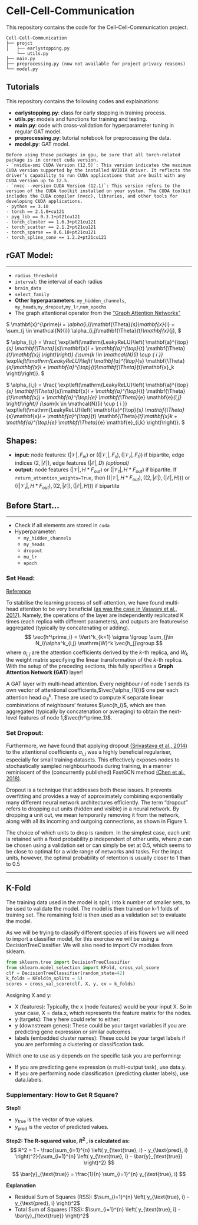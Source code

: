 # Cell-Cell-Communication

This repository contains the code for the Cell-Cell-Communication project.

```
Cell-Cell-Communication
├── projct
│   ├── earlystopping.py
    └── utils.py
├── main.py
├── preprocessing.py (now not available for project privacy reasons)
└── model.py
```

## Tutorials

This repository contains the following codes and explainations:

- **earlystopping.py**: class for early stopping in training process.
- **utils.py**: models and functions for training and testing.
- **main.py**: code with cross-validation for hyperparameter tuning in regular GAT model.
- **preprocessing.py**: tutorial notebook for preprocessing the data.
- **model.py**: GAT model.

```
Before using those packages in gpu, be sure that all torch-related package is in correct cuda version.
- `nvidia-smi CUDA Version (12.5)`: This version indicates the maximum CUDA version supported by the installed NVIDIA driver. It reflects the driver’s capability to run CUDA applications that are built with any CUDA version up to 12.5.
- `nvcc --version CUDA Version (12.1)`: This version refers to the version of the CUDA toolkit installed on your system. The CUDA toolkit includes the CUDA compiler (nvcc), libraries, and other tools for developing CUDA applications.
- python == 3.10
- torch == 2.1.0+cu121 
- pyg_lib == 0.3.1+pt21cu121
- torch_cluster == 1.6.3+pt21cu121
- torch_scatter == 2.1.2+pt21cu121
- torch_sparse == 0.6.18+pt21cu121
- torch_spline_conv == 1.2.2+pt21cu121
```

## rGAT Model:

****

- `radius_threshold`
- `interval`: the interval of each radius
- `brain_data`
- `select_family`
- **Other hyperparameters**: `my_hidden_channels`, `my_heads`,`my_dropout`,`my_lr`,`num_epochs`
- The graph attentional operator from the ["Graph Attention Networks"](https://arxiv.org/abs/1710.10903)


$
        \mathbf{x}^{\prime}_i = \alpha_{i,i}\mathbf{\Theta}_{s}\mathbf{x}_{i} +
        \sum_{j \in \mathcal{N}(i)}
        \alpha_{i,j}\mathbf{\Theta}_{t}\mathbf{x}_{j},
$


$
        \alpha_{i,j} =
        \frac{
        \exp\left(\mathrm{LeakyReLU}\left(
        \mathbf{a}^{\top}_{s} \mathbf{\Theta}_{s}\mathbf{x}_i
        + \mathbf{a}^{\top}_{t} \mathbf{\Theta}_{t}\mathbf{x}_j
        \right)\right)}
        {\sum_{k \in \mathcal{N}(i) \cup \{ i \}}
        \exp\left(\mathrm{LeakyReLU}\left(
        \mathbf{a}^{\top}_{s} \mathbf{\Theta}_{s}\mathbf{x}_i
        + \mathbf{a}^{\top}_{t}\mathbf{\Theta}_{t}\mathbf{x}_k
        \right)\right)}.
$

$
        \alpha_{i,j} =
        \frac{
        \exp\left(\mathrm{LeakyReLU}\left(
        \mathbf{a}^{\top}_{s} \mathbf{\Theta}_{s}\mathbf{x}_i
        + \mathbf{a}^{\top}_{t} \mathbf{\Theta}_{t}\mathbf{x}_j
        + \mathbf{a}^{\top}_{e} \mathbf{\Theta}_{e} \mathbf{e}_{i,j}
        \right)\right)}
        {\sum_{k \in \mathcal{N}(i) \cup \{ i \}}
        \exp\left(\mathrm{LeakyReLU}\left(
        \mathbf{a}^{\top}_{s} \mathbf{\Theta}_{s}\mathbf{x}_i
        + \mathbf{a}^{\top}_{t} \mathbf{\Theta}_{t}\mathbf{x}_k
        + \mathbf{a}^{\top}_{e} \mathbf{\Theta}_{e} \mathbf{e}_{i,k}
        \right)\right)}.
$

## Shapes:

- **input:**
  node features:
  $(|\mathcal{V}|, F_{in})$ or
  $((|\mathcal{V_s}|, F_{s}), (|\mathcal{V_t}|, F_{t}))$
  if bipartite,
  edge indices $(2, |\mathcal{E}|)$,
  edge features $(|\mathcal{E}|, D)$ *(optional)*
- **output:** node features $(|\mathcal{V}|, H * F_{out})$ or
  $(|\mathcal{V}_t|, H * F_{out})$ if bipartite.
  If `return_attention_weights=True`, then
  $((|\mathcal{V}|, H * F_{out}),
  ((2, |\mathcal{E}|), (|\mathcal{E}|, H)))$
  or $((|\mathcal{V_t}|, H * F_{out}), ((2, |\mathcal{E}|),
  (|\mathcal{E}|, H)))$ if bipartite



## Before Start... ##

****

- Check if all elements are stored in `cuda`
- Hyperparameter:
    - `my_hidden_channels`
    - `my_heads`
    - `dropout`
    - `mu_lr`
    - `epoch`

### Set Head:

[Reference](https://petar-v.com/GAT/)

To stabilise the learning process of self-attention, we have found multi-head attention to be very beneficial [(as was the case in Vaswani et al., 2017)](https://arxiv.org/abs/1706.03762). Namely, the operations of the layer are independently replicated K times (each replica with different parameters), and outputs are featurewise aggregated (typically by concatenating or adding).
$$
\vec{h^\prime_i} = \Vert^k_{k=1} \sigma \lgroup \sum_{j\in N_i}\alpha^k_{i,j} \mathrm{W}^k \vec{h_j}\rgroup
$$
where $\alpha_{i,j}$ are the attention coefficients derived by the $k$-th replica, and $W_k$ the weight matrix specifying the linear transformation of the $k$-th replica. With the setup of the preceding sections, this fully specifies a **Graph Attention Network (GAT)** layer!

A GAT layer with multi-head attention. Every neighbour $i$ of node 1 sends its own vector of attentional coefficients,$\vec{\alpha_{1i}}$ one per each attention head $\alpha_{1i}^k$. These are used to compute K separate linear combinations of neighbours’ features $\vec{h_i}$, which are then aggregated (typically by concatenation or averaging) to obtain the next-level features of node 1,$\vec{h^\prime_1}$.

### Set Dropout:
Furthermore, we have found that applying dropout [(Srivastava et al., 2014)](https://jmlr.org/papers/volume15/srivastava14a/srivastava14a.pdf) to the attentional coefficients $\alpha_{i,j}$ was a highly beneficial regulariser, especially for small training datasets. This effectively exposes nodes to stochastically sampled neighbourhoods during training, in a manner reminiscent of the (concurrently published) FastGCN method [(Chen et al., 2018)](https://arxiv.org/abs/1801.10247).

Dropout is a technique that addresses both these issues. It prevents overfitting and provides a way of approximately combining exponentially many different neural network
architectures efficiently. The term “dropout” refers to dropping out units (hidden and visible) in a neural network. By dropping a unit out, we mean temporarily removing it from the network, along with all its incoming and outgoing connections, as shown in Figure 1.

The choice of which units to drop is random. In the simplest case, each unit is retained with a fixed probability $p$ independent of other units, where $p$ can be chosen using a validation set or can simply be set at 0.5, which seems to be close to optimal for a wide range of networks and tasks. For the input units, however, the optimal probability of retention is usually closer to 1 than to 0.5

****

## K-Fold

The training data used in the model is split, into k number of smaller sets, to be used to validate the model. The model is then trained on k-1 folds of training set. The remaining fold is then used as a validation set to evaluate the model.

As we will be trying to classify different species of iris flowers we will need to import a classifier model, for this exercise we will be using a DecisionTreeClassifier. We will also need to import CV modules from sklearn.

```python
from sklearn.tree import DecisionTreeClassifier
from sklearn.model_selection import KFold, cross_val_score 
clf = DecisionTreeClassifier(random_state=42)
k_folds = KFold(n_splits = 5)
scores = cross_val_score(clf, X, y, cv = k_folds)

```

Assigning X and y:
- X (features): Typically, the x (node features) would be your input X. So in your case, X = data.x, which represents the feature matrix for the nodes.
- y (targets): The y here could refer to either:
- y (downstream genes): These could be your target variables if you are predicting gene expression or similar outcomes.
- labels (embedded cluster names): These could be your target labels if you are performing a clustering or classification task.

Which one to use as y depends on the specific task you are performing:
- If you are predicting gene expression (a multi-output task), use data.y.
- If you are performing node classification (predicting cluster labels), use data.labels.

### Supplementary: How to Get R Square?

**Step1:**
- $y_{\text{true}}$ is the vector of true values.
- $y_{\text{pred}}$ is the vector of predicted values.

**Step2: The R-squared value,  $R^2$ , is calculated as:**
$$
R^2 = 1 - \frac{\sum_{i=1}^{n} \left( y_{\text{true}, i} - y_{\text{pred}, i} \right)^2}{\sum_{i=1}^{n} \left( y_{\text{true}, i} - \bar{y}_{\text{true}} \right)^2}
$$

$$
\bar{y}_{\text{true}} = \frac{1}{n} \sum_{i=1}^{n} y_{\text{true}, i}
$$

**Explanation**

- Residual Sum of Squares (RSS):  $\sum_{i=1}^{n} \left( y_{\text{true}, i} - y_{\text{pred}, i} \right)^2$
- Total Sum of Squares (TSS):  $\sum_{i=1}^{n} \left( y_{\text{true}, i} - \bar{y}_{\text{true}} \right)^2$
